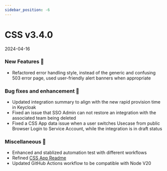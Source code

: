 ```yaml
---
sidebar_position: -6
---
```


# CSS v3.4.0
2024-04-16

### New Features 🎉
-   Refactored error handling style, instead of the generic and confusing 503 error page, used user-friendly alert banners when appropriate


### Bug fixes and enhancement 🐛
-  Updated integration summary to align with the new rapid provision time in Keycloak
-  Fixed an issue that SSO Admin can not restore an integration with the associated team being deleted
-  Fixed a CSS App data issue when a user switches Usecase from public Browser Login to Service Account, while the integration is in draft status


### Miscellaneous 🧩
-   Enhanced and stablized automation test with different workflows
-   Refined [CSS App Readme](https://github.com/bcgov/sso-requests/blob/dev/README.md)
-   Updated GitHub Actions workflow to be compatible with Node V20